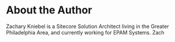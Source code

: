 # About the Author

Zachary Kniebel is a Sitecore Solution Architect living in the Greater Philadelphia Area, and currently working for EPAM Systems. Zach

